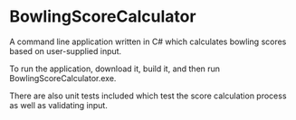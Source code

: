 # BowlingScoreCalculator

A command line application written in C# which calculates bowling scores based on user-supplied input.

To run the application, download it, build it, and then run BowlingScoreCalculator.exe.

There are also unit tests included which test the score calculation process as well as validating input.

